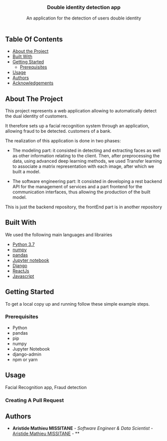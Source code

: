 <br/>
<p align="center">
  <h3 align="center">Double identity detection app</h3>

  <p align="center">
    An application for the detection of users double identity
    <br/>
    <br/>
  </p>
</p>



## Table Of Contents

* [About the Project](#about-the-project)
* [Built With](#built-with)
* [Getting Started](#getting-started)
  * [Prerequisites](#prerequisites)
* [Usage](#usage)
* [Authors](#authors)
* [Acknowledgements](#acknowledgements)

## About The Project

This project represents a web application allowing to automatically detect
the dual identity of customers.

It therefore sets up a facial recognition system through an application, allowing fraud to be detected.
customers of a bank.

The realization of this application is done in two phases:

- The modeling part: it consisted in detecting and extracting faces as well as other information
relating to the client. Then, after preprocessing the data, using advanced deep learning methods,
we used Transfer learning to associate a matrix representation with each image, after which we built a model.

- The software engineering part: It consisted in developing a rest backend API for the management of services and a part
frontend for the communication interfaces, thus allowing the production of the built model.

This is just the backend repository, the frontEnd part is in another repository

## Built With

We used the following main languages and librairies

* [Python 3.7](https://www.python.org/)
* [numpy](https://numpy.org/)
* [pandas](https://pandas.pydata.org/)
* [Jupyter notebook](https://jupyter.org/)
* [Django](https://www.djangoproject.com/)
* [ReactJs](https://reactjs.org/)
* [Javascript](https://www.javascript.com/)

## Getting Started

To get a local copy up and running follow these simple example steps.

### Prerequisites

* Python
* pandas
* pip
* numpy
* Jupyter Notebook
* django-admin
* npm or yarn

## Usage

Facial Recognition app, Fraud detection

### Creating A Pull Request



## Authors

* **Aristide Mathieu MISSITANE** - *Software Engineer & Data Scientist* - [Aristide Mathieu MISSITANE](https://github.com/AristideMima) - **

